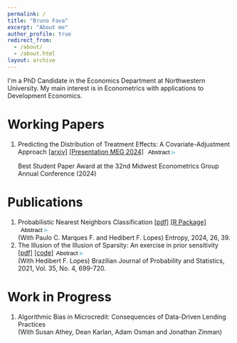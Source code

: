 ```yaml
---
permalink: /
title: "Bruno Fava"
excerpt: "About me"
author_profile: true
redirect_from: 
  - /about/
  - /about.html
layout: archive
---
```


I'm a PhD Candidate in the Economics Department at Northwestern University. My main interest is in Econometrics with applications to Development Economics.

Working Papers
======
<ol>
  <li>Predicting the Distribution of Treatment Effects: A Covariate-Adjustment Approach <a href="https://arxiv.org/abs/2407.14635" target="_blank">[arxiv]</a> <a href="https://drive.google.com/file/d/18xZ5d0_dP2jdgYQwgVS7Kq-J1Uv0t0rV/view?usp=share_link" target="_blank">[Presentation MEG 2024]</a> <button onclick="toggleAbstract('abstract_dte', 'arrowNew')" style="font-family: sans-serif; background-color: transparent; border: none; color: black; cursor: pointer; display: inline;">Abstract <span id="arrowNew" style="color: #ADD8E6;">▶</span></button><br>

  Best Student Paper Award at the 32nd Midwest Econometrics Group Annual Conference (2024)

  <div id="abstract_dte" style="display:none; margin-top: 5px; margin-left: 20px;">
  <p>Important questions for impact evaluation require knowledge not only of average effects, but of the distribution of treatment effects. What proportion of people are harmed? Does a policy help many by a little? Or a few by a lot? The inability to observe individual counterfactuals makes these empirical questions challenging. But what if counterfactuals can be predicted? I propose an approach to inference on points of the distribution of treatment effects that incorporates predicted individual impacts through covariate adjustment. I show the approach is flexible in that any machine learning algorithm can be used: if predictions are accurate, the resulting confidence interval is small; if predictions are poor, it is wide but valid. Finally, I revisit five RCTs in microcredit and find evidence that, on average, at least 12.5% of the study populations were negatively affected by the treatment (3.5% if covariates are not considered) and at least 13.6% benefited (5.3%).</p>
  </div>
  </li>
</ol>

Publications
======
<ol>
  <li>Probabilistic Nearest Neighbors Classification <a href="https://doi.org/10.3390/e26010039" target="_blank">[pdf]</a> <a href="https://github.com/paulocmarquesf/pnnclass" target="_blank">[R Package]</a> <button onclick="toggleAbstract('abstract1', 'arrow1')" style="font-family: sans-serif; background-color: transparent; border: none; color: black; cursor: pointer; display: inline;">Abstract <span id="arrow1" style="color: #ADD8E6;">▶</span></button><br>
  (With Paulo C. Marques F. and Hedibert F. Lopes)
  Entropy, 2024, 26, 39.

  <div id="abstract1" style="display:none; margin-top: 5px; margin-left: 20px;">
  <p>Analysis of the currently established Bayesian nearest neighbors classification model points to a connection between the computation of its normalizing constant and issues of NP-completeness. An alternative predictive model constructed by aggregating the predictive distributions of simpler nonlocal models is proposed, and analytic expressions for the normalizing constants of these nonlocal models are derived, ensuring polynomial time computation without approximations. Experiments with synthetic and real datasets showcase the predictive performance of the proposed predictive model.</p>
  </div>
  </li>

  <li>The Illusion of the Illusion of Sparsity: An exercise in prior sensitivity <a href="https://projecteuclid.org/journals/brazilian-journal-of-probability-and-statistics/volume-35/issue-4/The-illusion-of-the-illusion-of-sparsity--An-exercise/10.1214/21-BJPS503.full" target="_blank">[pdf]</a> <a href="https://github.com/bfava/IllusionOfIllusion" target="_blank">[code]</a><button onclick="toggleAbstract('abstract2', 'arrow2')" style="font-family: sans-serif; background-color: transparent; border: none; color: black; cursor: pointer; display: inline;">Abstract <span id="arrow2" style="color: #ADD8E6;">▶</span></button><br>
  (With Hedibert F. Lopes)
  Brazilian Journal of Probability and Statistics, 2021, Vol. 35, No. 4, 699-720.

  <div id="abstract2" style="display:none; margin-top: 5px; margin-left: 20px;">
  <p>The emergence of Big Data raises the question of how to model economic relations when there is a large number of possible explanatory variables. We revisit the issue by comparing the possibility of using dense or sparse models in a Bayesian approach, allowing for variable selection and shrinkage. More specifically, we discuss the results reached by Giannone, Lenza and Primiceri (2020) through a “Spike-and-Slab” prior, which suggest an “illusion of sparsity” in Economics datasets, as no clear patterns of sparsity could be detected. We make a further revision of the posterior distributions of the model, and propose three experiments to evaluate the robustness of the adopted prior distribution. We find that the pattern of sparsity is sensitive to the prior distribution of the regression coefficients, and present evidence that the model indirectly induces variable selection and shrinkage, which suggests that the “illusion of sparsity” could be, itself, an illusion. Code is available on Github.</p>
  </div>
  </li>
</ol>

<script>
function toggleAbstract(abstractId, arrowId) {
  var abstract = document.getElementById(abstractId);
  var arrow = document.getElementById(arrowId);
  if (abstract.style.display === "none") {
    abstract.style.display = "block";
    arrow.innerHTML = "▼";
  } else {
    abstract.style.display = "none";
    arrow.innerHTML = "▶";
  }
}
</script>


Work in Progress
======
<ol>
  <li>Algorithmic Bias in Microcredit: Consequences of Data-Driven Lending Practices <br>
  (With Susan Athey, Dean Karlan, Adam Osman and Jonathan Zinman)
  </li>
</ol>
